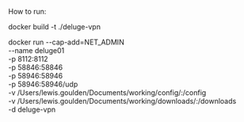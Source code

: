 How to run:

docker build -t ./deluge-vpn

docker run --cap-add=NET_ADMIN \
        --name deluge01 \
	-p 8112:8112 \
	-p 58846:58846 \
	-p 58946:58946 \
	-p 58946:58946/udp \
        -v /Users/lewis.goulden/Documents/working/config/:/config \
        -v /Users/lewis.goulden/Documents/working/downloads/:/downloads \
        -d deluge-vpn
